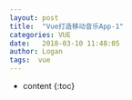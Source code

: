 ```yaml
---
layout: post
title:  "Vue打造移动音乐App-1"
categories: VUE
date:   2018-03-10 11:48:05
author: Logan
tags:  vue
---
```


* content
{:toc}

# 